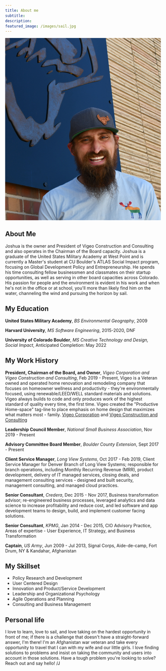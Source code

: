 ```yaml
---
title: About me
subtitle:
description:
featured_image: /images/sail.jpg
---
```


<p align = "center"><img src = "/images/joshua.jpg"></p>

## About Me

Joshua is the owner and President of Vigeo Construction and Consulting and also operates in the Chairman of the Board capacity. Joshua is a graduate of the United States Military Academy at West Point and is currently a Master's student at CU Boulder's ATLAS Social Impact program, focusing on Global Development Policy and Entrepreneurship. He spends his time consulting fellow businessmen and classmates on their startup opportunities, as well as serving in other board capacities across Colorado. His passion for people and the environment is evident in his work and when he's not in the office or at school, you'll more than likely find him on the water, channeling the wind and pursuing the horizon by sail.

## My Education

<b>United States Military Academy</b>, <i>BS Environmental Geography</i>, 2009

<b>Harvard University</b>, <i>MS Software Engineering</i>, 2015-2020, DNF

<b>University of Colorado Boulder</b>, <i>MS Creative Technology and Design, Social Impact</i>, Anticipated Completion: May 2022

## My Work History

<b>President, Chairman of the Board, and Owner</b>, <i>Vigeo Corporation and Vigeo Construction and Consulting</i>, Feb 2019 - Present, Vigeo is a Veteran owned and operated home renovation and remodeling company that focuses on homeowner wellness and productivity - they're environmentally focused, using renewable/LEED/WELL standard materials and solutions. Vigeo always builds to code and only produces work of the highest standard of quality every time, the first time. Vigeo created the "Productive Home-space" tag-line to place emphasis on home design that maximizes what matters most - family. <a href = "https://vigeocorp.com">Vigeo Corporation</a> and <a href = "https://vigeoconstruction.com">Vigeo Construction and Consulting</a>


<b>Leadership Council Member</b>, <i>National Small Business Association</i>, Nov 2019 - Present


<b>Advisory Committee Board Member</b>, <i>Boulder County Extension</i>, Sept 2017 - Present


<b>Client Service Manager</b>, <i>Long View Systems</i>, Oct 2017 - Feb 2019, Client Service Manager for Denver Branch of Long View Systems; responsible for branch operations, including Monthly Recurring Revenue (MRR), product development, delivery of IT managed services, closing deals, and management consulting services - designed and built security, management consulting, and managed cloud practices.


<b>Senior Consultant</b>, <i>Credera</i>, Dec 2015 - Nov 2017, Business transformation advisor; re-engineered business processes, leveraged analytics and data science to increase profitability and reduce cost, and led software and app development teams to design, build, and implement customer facing solutions.


<b>Senior Consultant</b>, <i>KPMG</i>, Jan 2014 - Dec 2015, CIO Advisory Practice, Areas of expertise - User Experience, IT Strategy, and Business Transformation


<b>Captain</b>, <i>US Army</i>, Jun 2009 - Jul 2013, Signal Corps, Aide-de-camp, Fort Drum, NY & Kandahar, Afghanistan

## My Skillset

* Policy Research and Development
* User Centered Design
* Innovation and Product/Service Development
* Leadership and Organizational Psychology
* Agile Operations and Planning
* Consulting and Business Management

## Personal life

I love to learn, love to sail, and love taking on the hardest opportunity in front of me; if there is a challenge that doesn't have a straight-forward answer, I'm there!  I'm an Afghanistan war veteran and take every opportunity to travel that I can with my wife and our little girls.  I love finding solutions to problems and insist on taking the community and users into account in those solutions.  Have a tough problem you're looking to solve?  Reach out and say hello! /J
